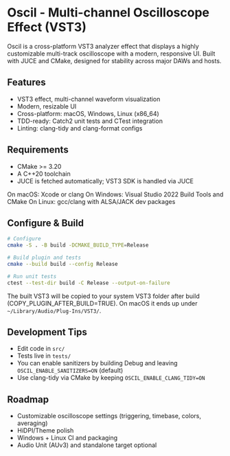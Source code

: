 # Oscil - Multi-channel Oscilloscope Effect (VST3)

Oscil is a cross-platform VST3 analyzer effect that displays a highly customizable multi-track oscilloscope with a modern, responsive UI. Built with JUCE and CMake, designed for stability across major DAWs and hosts.

## Features

- VST3 effect, multi-channel waveform visualization
- Modern, resizable UI
- Cross-platform: macOS, Windows, Linux (x86_64)
- TDD-ready: Catch2 unit tests and CTest integration
- Linting: clang-tidy and clang-format configs

## Requirements

- CMake >= 3.20
- A C++20 toolchain
- JUCE is fetched automatically; VST3 SDK is handled via JUCE

On macOS: Xcode or clang
On Windows: Visual Studio 2022 Build Tools and CMake
On Linux: gcc/clang with ALSA/JACK dev packages

## Configure & Build

```bash
# Configure
cmake -S . -B build -DCMAKE_BUILD_TYPE=Release

# Build plugin and tests
cmake --build build --config Release

# Run unit tests
ctest --test-dir build -C Release --output-on-failure
```

The built VST3 will be copied to your system VST3 folder after build (COPY_PLUGIN_AFTER_BUILD=TRUE). On macOS it ends up under `~/Library/Audio/Plug-Ins/VST3/`.

## Development Tips

- Edit code in `src/`
- Tests live in `tests/`
- You can enable sanitizers by building Debug and leaving `OSCIL_ENABLE_SANITIZERS=ON` (default)
- Use clang-tidy via CMake by keeping `OSCIL_ENABLE_CLANG_TIDY=ON`

## Roadmap

- Customizable oscilloscope settings (triggering, timebase, colors, averaging)
- HiDPI/Theme polish
- Windows + Linux CI and packaging
- Audio Unit (AUv3) and standalone target optional

